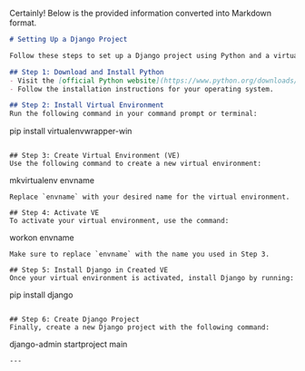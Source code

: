 Certainly! Below is the provided information converted into Markdown format.

```markdown
# Setting Up a Django Project

Follow these steps to set up a Django project using Python and a virtual environment.

## Step 1: Download and Install Python
- Visit the [official Python website](https://www.python.org/downloads/) to download the latest version of Python.
- Follow the installation instructions for your operating system.

## Step 2: Install Virtual Environment
Run the following command in your command prompt or terminal:
```
pip install virtualenvwrapper-win
```

## Step 3: Create Virtual Environment (VE)
Use the following command to create a new virtual environment:
```
mkvirtualenv envname
```
Replace `envname` with your desired name for the virtual environment.

## Step 4: Activate VE
To activate your virtual environment, use the command:
```
workon envname
```
Make sure to replace `envname` with the name you used in Step 3.

## Step 5: Install Django in Created VE
Once your virtual environment is activated, install Django by running:
```
pip install django
```

## Step 6: Create Django Project
Finally, create a new Django project with the following command:
```
django-admin startproject main
```
---